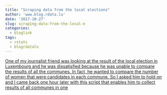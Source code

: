 ```yaml
---
title: "Scraping data from the local elections"
author: 'www.blog.rdata.lu'
date: '2017-10-27'
slug: scraping-data-from-the-local-e
categories:
  - bloglink
tags:
  - rstats
  - blogrdatalu
---
```


[One of my journalist friend was looking at the result of the local election in Luxembourg and he was dissatisfied because he was unable to compare the results of all the communes. In fact, he wanted to compare the number of women that were candidates in each commune. So I asked him to hold on and I came back one hour later with this script that enables him to collect results of all communes in one<i class="fas fa-external-link-alt"></i>](http://www.blog.rdata.lu/post/2017-10-27-scraping-data-from-the-local-elections/)

